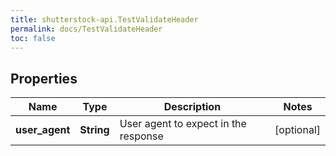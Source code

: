 ```yaml
---
title: shutterstock-api.TestValidateHeader
permalink: docs/TestValidateHeader
toc: false
---
```


## Properties

Name | Type | Description | Notes
------------ | ------------- | ------------- | -------------
**user_agent** | **String** | User agent to expect in the response | [optional] 


